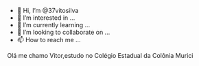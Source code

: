 - 👋 Hi, I’m @37vitosilva
- 👀 I’m interested in ...
- 🌱 I’m currently learning ...
- 💞️ I’m looking to collaborate on ...
- 📫 How to reach me ...

<!---
37vitosilva/37vitosilva is a ✨ special ✨ repository because its `README.md` (this file) appears on your GitHub profile.
You can click the Preview link to take a look at your changes.
--->
Olá me chamo Vitor,estudo no Colégio Estadual da Colônia Murici
